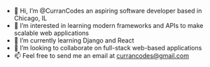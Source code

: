 - 👋 Hi, I’m @CurranCodes an aspiring software developer based in Chicago, IL
- 👀 I’m interested in learning modern frameworks and APIs to make scalable web applications
- 🌱 I’m currently learning Django and React
- 🤝 I’m looking to collaborate on full-stack web-based applications 
- 📫 Feel free to send me an email at currancodes@gmail.com

<!---
CurranTF/CurranTF is a ✨ special ✨ repository because its `README.md` (this file) appears on your GitHub profile.
You can click the Preview link to take a look at your changes.
--->
